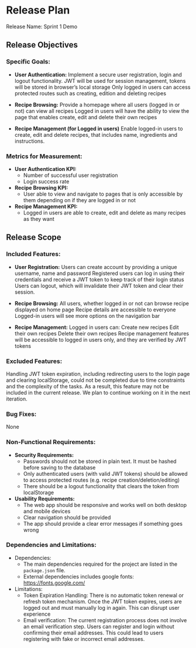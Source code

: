 # Release Plan


Release Name: Sprint 1 Demo


## Release Objectives
### Specific Goals:
- <b>User Authentication:</b>
Implement a secure user registration, login and logout functionality.
JWT will be used for session management, tokens will be stored in browser’s local storage
Only logged in users can access protected routes such as creating, edition and deleting recipes
- <b>Recipe Browsing:</b>
Provide a homepage where all users (logged in or not)  can view all recipes
Logged in users will have the ability to view the page that enables create, edit and delete their own recipes


- <b>Recipe Management (for Logged in users)</b>
Enable logged-in users to create, edit and delete recipes, that includes name, ingredients and instructions.


### Metrics for Measurement:
- <b>User Authentication KPI:</b>
  - Number of successful user registration
  - Login success rate
- <b>Recipe Browsing KPI:</b>
  - User able to view and navigate to pages that is only accessible by them depending on if they are logged in or not
- <b> Recipe Management KPI:</b>
  - Logged in users are able to create, edit and delete as many recipes as they want


## Release Scope
### Included Features:


- <b>User Registration:</b>
Users can create account by providing a unique username, name and password
Registered users can log in using their credentials and receive a JWT token to keep track of their login status
Users can logout, which will invalidate their JWT token and clear their session.


- <b>Recipe Browsing:</b>
All users, whether logged in or not can browse recipe displayed on home page
Recipe details are accessible to everyone
Logged-in users will see more options on the navigation bar


- <b>Recipe Management:</b>
Logged in users can:
Create new recipes
Edit their own recipes
Delete their own recipes
Recipe management features will be accessible to logged in users only, and they are verified by JWT tokens


### Excluded Features:
Handling JWT token expiration, including redirecting users to the login page and clearing localStorage, could not be completed due to time constraints and the complexity of the tasks. As a result, this feature may not be included in the current release. We plan to continue working on it in the next iteration.


### Bug Fixes:
None


### Non-Functional Requirements:
- <b>Security Requirements:</b>
  - Passwords should not be stored in plain text. It must be hashed before saving to the database
  - Only authenticated users (with valid JWT tokens) should be allowed to access protected routes (e.g. recipe creation/deletion/editing)
  - There should be a logout functionality that clears the token from localStorage
- <b>Usability Requirements:</b>
  - The web app should be responsive and works well on both desktop and mobile devices
  - Clear navigation should be provided
  - The app should provide a clear error messages if something goes wrong
### Dependencies and Limitations:
- Dependencies:
  - The main dependencies required for the project are listed in the `package.json` file.
  - External dependencies includes google fonts: https://fonts.google.com/
- Limitations:
  - Token Expiration Handling: There is no automatic token renewal or refresh token mechanism. Once the JWT token expires, users are logged out and must manually log in again. This can disrupt user experience
  - Email verification: The current registration process does not involve an email verification step. Users can register and login without confirming their email addresses. This could lead to users registering with fake or incorrect email addresses.





